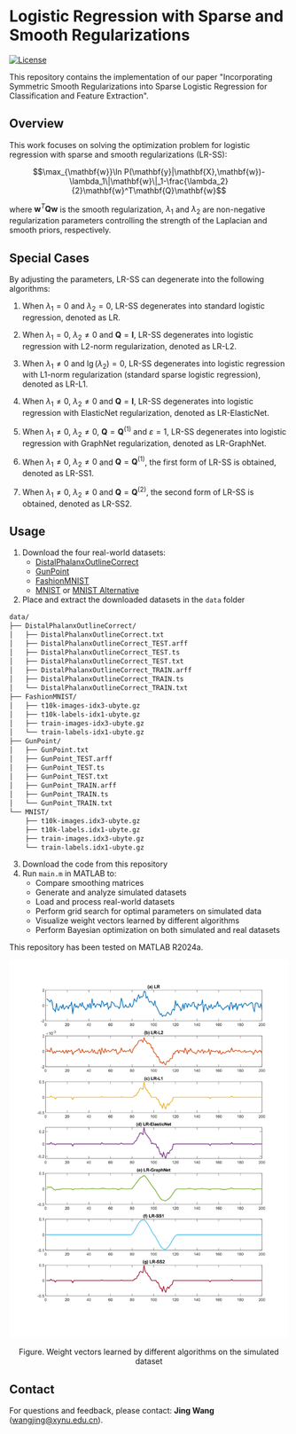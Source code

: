 # Logistic Regression with Sparse and Smooth Regularizations

[![License](https://img.shields.io/badge/License-MIT-blue.svg)](https://opensource.org/licenses/MIT)

This repository contains the implementation of our paper "Incorporating Symmetric Smooth Regularizations into Sparse Logistic Regression for Classification and Feature Extraction".

## Overview

This work focuses on solving the optimization problem for logistic regression with sparse and smooth regularizations (LR-SS):

$$\max_{\mathbf{w}}\ln P(\mathbf{y}|\mathbf{X},\mathbf{w})-\lambda_1\|\mathbf{w}\|_1-\frac{\lambda_2}{2}\mathbf{w}^T\mathbf{Q}\mathbf{w}$$

where $\mathbf{w}^T \mathbf{Q} \mathbf{w}$ is the smooth regularization, $\lambda_1$ and $\lambda_2$ are non-negative regularization parameters controlling the strength of the Laplacian and smooth priors, respectively.

## Special Cases

By adjusting the parameters, LR-SS can degenerate into the following algorithms:

1. When $\lambda_1 = 0$ and $\lambda_2 = 0$, LR-SS degenerates into standard logistic regression, denoted as LR.

2. When $\lambda_1 = 0$, $\lambda_2 \neq 0$ and $\mathbf{Q} = \mathbf{I}$, LR-SS degenerates into logistic regression with L2-norm regularization, denoted as LR-L2.

3. When $\lambda_1 \neq 0$ and $\lg(\lambda_2) = 0$, LR-SS degenerates into logistic regression with L1-norm regularization (standard sparse logistic regression), denoted as LR-L1.

4. When $\lambda_1 \neq 0$, $\lambda_2 \neq 0$ and $\mathbf{Q} = \mathbf{I}$, LR-SS degenerates into logistic regression with ElasticNet regularization, denoted as LR-ElasticNet.

5. When $\lambda_1 \neq 0$, $\lambda_2 \neq 0$, $\mathbf{Q} = \mathbf{Q}^{(1)}$ and $\varepsilon = 1$, LR-SS degenerates into logistic regression with GraphNet regularization, denoted as LR-GraphNet.

6. When $\lambda_1 \neq 0$, $\lambda_2 \neq 0$ and $\mathbf{Q} = \mathbf{Q}^{(1)}$, the first form of LR-SS is obtained, denoted as LR-SS1.

7. When $\lambda_1 \neq 0$, $\lambda_2 \neq 0$ and $\mathbf{Q} = \mathbf{Q}^{(2)}$, the second form of LR-SS is obtained, denoted as LR-SS2.

## Usage

1. Download the four real-world datasets:
   - [DistalPhalanxOutlineCorrect](https://www.timeseriesclassification.com/description.php?Dataset=DistalPhalanxOutlineCorrect)
   - [GunPoint](https://timeseriesclassification.com/description.php?Dataset=GunPoint)  
   - [FashionMNIST](https://github.com/zalandoresearch/fashion-mnist)
   - [MNIST](https://yann.lecun.com/exdb/mnist/) or [MNIST Alternative](https://github.com/cvdfoundation/mnist)
2. Place and extract the downloaded datasets in the `data` folder
```
data/
├── DistalPhalanxOutlineCorrect/
│   ├── DistalPhalanxOutlineCorrect.txt
│   ├── DistalPhalanxOutlineCorrect_TEST.arff
│   ├── DistalPhalanxOutlineCorrect_TEST.ts
│   ├── DistalPhalanxOutlineCorrect_TEST.txt
│   ├── DistalPhalanxOutlineCorrect_TRAIN.arff
│   ├── DistalPhalanxOutlineCorrect_TRAIN.ts
│   └── DistalPhalanxOutlineCorrect_TRAIN.txt
├── FashionMNIST/
│   ├── t10k-images-idx3-ubyte.gz
│   ├── t10k-labels-idx1-ubyte.gz
│   ├── train-images-idx3-ubyte.gz
│   └── train-labels-idx1-ubyte.gz
├── GunPoint/
│   ├── GunPoint.txt
│   ├── GunPoint_TEST.arff
│   ├── GunPoint_TEST.ts
│   ├── GunPoint_TEST.txt
│   ├── GunPoint_TRAIN.arff
│   ├── GunPoint_TRAIN.ts
│   └── GunPoint_TRAIN.txt
└── MNIST/
    ├── t10k-images.idx3-ubyte.gz
    ├── t10k-labels.idx1-ubyte.gz
    ├── train-images.idx3-ubyte.gz
    └── train-labels.idx1-ubyte.gz
```
3. Download the code from this repository
4. Run `main.m` in MATLAB to:
   - Compare smoothing matrices
   - Generate and analyze simulated datasets
   - Load and process real-world datasets
   - Perform grid search for optimal parameters on simulated data
   - Visualize weight vectors learned by different algorithms
   - Perform Bayesian optimization on both simulated and real datasets
  
This repository has been tested on MATLAB R2024a.


![Weight vectors learned by different algorithms](weight_vectors.svg)
<p align="center">Figure. Weight vectors learned by different algorithms on the simulated dataset</p>
  
## Contact

For questions and feedback, please contact: **Jing Wang** (wangjing@xynu.edu.cn). 
